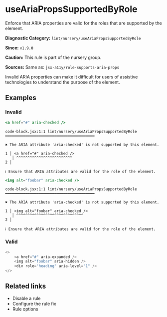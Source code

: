 # useAriaPropsSupportedByRole

Enforce that ARIA properties are valid for the roles that are supported by the element.

**Diagnostic Category:** `lint/nursery/useAriaPropsSupportedByRole`

**Since:** `v1.9.0`

**Caution:** This rule is part of the nursery group.

**Sources:** Same as: `jsx-a11y/role-supports-aria-props`

Invalid ARIA properties can make it difficult for users of assistive technologies to understand the purpose of the element.

## Examples

### Invalid

```jsx
<a href="#" aria-checked />
```
```
code-block.jsx:1:1 lint/nursery/useAriaPropsSupportedByRole ━━━━━━━━━━━━━━━━━━━━━━━━━━━━━━━━━━━━━━━━

✖ The ARIA attribute 'aria-checked' is not supported by this element.

1 │ <a href="#" aria-checked />
   │ ^^^^^^^^^^^^^^^^^^^^^^^^^
2 │ 

ℹ Ensure that ARIA attributes are valid for the role of the element.
```

```jsx
<img alt="foobar" aria-checked />
```
```
code-block.jsx:1:1 lint/nursery/useAriaPropsSupportedByRole ━━━━━━━━━━━━━━━━━━━━━━━━━━━━━━━━━━━━━━━━

✖ The ARIA attribute 'aria-checked' is not supported by this element.

1 │ <img alt="foobar" aria-checked />
   │ ^^^^^^^^^^^^^^^^^^^^^^^^^^^^^^
2 │ 

ℹ Ensure that ARIA attributes are valid for the role of the element.
```

### Valid

```js
<>
    <a href="#" aria-expanded />
    <img alt="foobar" aria-hidden />
    <div role="heading" aria-level="1" />
</>
```

## Related links

- Disable a rule
- Configure the rule fix
- Rule options